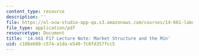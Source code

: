 ```yaml
---
content_type: resource
description: ''
file: https://ol-ocw-studio-app-qa.s3.amazonaws.com/courses/14-661-labor-economics-i-fall-2017/c186e680c574a1dae5497c6fd357fcc5_MIT14_661F17_lec_market.pdf
file_type: application/pdf
resourcetype: Document
title: '14.661 F17 Lecture Note: Market Structure and the Min'
uid: c186e680-c574-a1da-e549-7c6fd357fcc5
---
```

